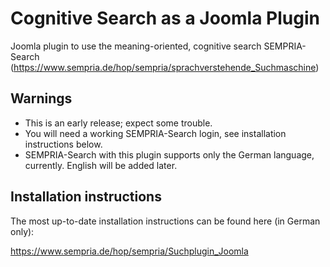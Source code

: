 # Cognitive Search as a Joomla Plugin
Joomla plugin to use the meaning-oriented, cognitive search SEMPRIA-Search (https://www.sempria.de/hop/sempria/sprachverstehende_Suchmaschine)

## Warnings

* This is an early release; expect some trouble.
* You will need a working SEMPRIA-Search login, see installation instructions below.
* SEMPRIA-Search with this plugin supports only the German language, currently. English will be added later.

## Installation instructions

The most up-to-date installation instructions can be found here (in German only):

https://www.sempria.de/hop/sempria/Suchplugin_Joomla
